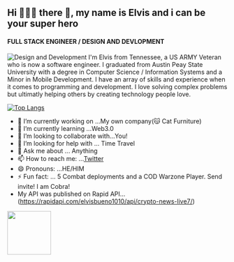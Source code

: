<h2>Hi 👨🏾‍💻 there 👋, my name is Elvis and i can be your super hero</h2>


#### FULL STACK ENGINEER / DESIGN AND DEVLOPMENT
![Design and Development](https://pbs.twimg.com/profile_banners/1437817542387585031/1650498953/1500x500)
I'm Elvis from Tennessee, a US ARMY Veteran who is now a software engineer. I graduated from Austin Peay State University with a degree in Computer Science  / Information Systems and a Minor in Mobile Development. I have an array of skills and experience when it comes to programming and development. I love solving complex problems but ultimatly helping others by creating technology people love.

[![Top Langs](https://github-readme-stats.vercel.app/api/top-langs/?username=logicalpermission7)](https://github.com/anuraghazra/github-readme-stats)
- 🔭 I’m currently working on ...My own company(😽 Cat Furniture)
- 🌱 I’m currently learning ...Web3.0
- 👯 I’m looking to collaborate with...You!
- 🤔 I’m looking for help with ... Time Travel
- 💬 Ask me about ... Anything
- 📫 How to reach me: ...[Twitter](https://twitter.com/ItsMeCobra100)
- 😄 Pronouns: ...HE/HIM
- ⚡ Fun fact: ... 5 Combat deployments and a COD Warzone Player. Send invite! I am Cobra!
- My API was published on Rapid API...(https://rapidapi.com/elvisbueno1010/api/crypto-news-live7/)
<img src="https://media.giphy.com/media/1gUWd4WvTmZjNDz739/giphy.gif" width="100" height="100" />




